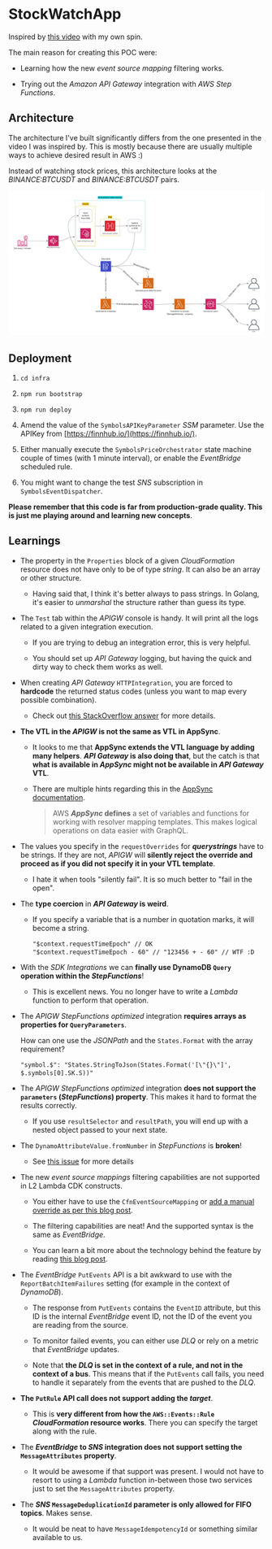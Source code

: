 # StockWatchApp

Inspired by [this video](https://www.youtube.com/watch?v=XoMSzGybxZg) with my own spin.

The main reason for creating this POC were:

- Learning how the new _event source mapping_ filtering works.

- Trying out the _Amazon API Gateway_ integration with _AWS Step Functions_.

## Architecture

The architecture I've built significantly differs from the one presented in the video I was inspired by. This is mostly because there are usually multiple ways to achieve desired result in AWS :)

Instead of watching stock prices, this architecture looks at the _BINANCE:BTCUSDT_ and _BINANCE:BTCUSDT_ pairs.

![Architecture](./images/architecture.jpeg)

## Deployment

1. `cd infra`

2. `npm run bootstrap`

3. `npm run deploy`

4. Amend the value of the `SymbolsAPIKeyParameter` _SSM_ parameter. Use the APIKey from [https://finnhub.io/](https://finnhub.io/).

5. Either manually execute the `SymbolsPriceOrchestrator` state machine couple of times (with 1 minute interval), or enable the _EventBridge_ scheduled rule.

6. You might want to change the test _SNS_ subscription in `SymbolsEventDispatcher`.

**Please remember that this code is far from production-grade quality. This is just me playing around and learning new concepts**.

## Learnings

- The property in the `Properties` block of a given _CloudFormation_ resource does not have only to be of type _string_. It can also be an array or other structure.

  - Having said that, I think it's better always to pass strings. In Golang, it's easier to _unmarshal_ the structure rather than guess its type.

- The `Test` tab within the _APIGW_ console is handy. It will print all the logs related to a given integration execution.

  - If you are trying to debug an integration error, this is very helpful.

  - You should set up _API Gateway_ logging, but having the quick and dirty way to check them works as well.

- When creating _API Gateway_ `HTTPIntegration`, you are forced to **hardcode** the returned status codes (unless you want to map every possible combination).

  - Check out [this StackOverflow answer](https://stackoverflow.com/a/41682424) for more details.

- **The VTL in the _APIGW_ is not the same as VTL in AppSync**.

  - It looks to me that **AppSync extends the VTL language by adding many helpers**. **_API Gateway_ is also doing that**, but the catch is that **what is available in _AppSync_ might not be available in _API Gateway_ VTL**.

  - There are multiple hints regarding this in the [AppSync documentation](https://docs.aws.amazon.com/appsync/latest/devguide/resolver-context-reference.html).

    > AWS **_AppSync_ defines** a set of variables and functions for working with resolver mapping templates. This makes logical operations on data easier with GraphQL.

- The values you specify in the `requestOverrides` for **_querystrings_** have to be strings. If they are not, _APIGW_ will **silently reject the override and proceed as if you did not specify it in your VTL template**.

  - I hate it when tools "silently fail". It is so much better to "fail in the open".

- The **type coercion** in **_API Gateway_ is weird**.

  - If you specify a variable that is a number in quotation marks, it will become a string.

    ```vtl
    "$context.requestTimeEpoch" // OK
    "$context.requestTimeEpoch - 60" // "123456 + - 60" // WTF :D
    ```

- With the _SDK Integrations_ we can **finally use DynamoDB `Query` operation within the _StepFunctions_**!

  - This is excellent news. You no longer have to write a _Lambda_ function to perform that operation.

- The _APIGW StepFunctions optimized_ integration **requires arrays as properties for `QueryParameters`**.

  How can one use the _JSONPath_ and the `States.Format` with the array requirement?

  ```text
  "symbol.$": "States.StringToJson(States.Format('[\"{}\"]', $.symbols[0].SK.S))"
  ```

- The _APIGW StepFunctions optimized_ integration **does not support the `parameters` (_StepFunctions_) property**. This makes it hard to format the results correctly.

  - If you use `resultSelector` and `resultPath`, you will end up with a nested object passed to your next state.

- The `DynamoAttributeValue.fromNumber` in _StepFunctions_ is **broken**!

  - See [this issue](https://github.com/aws/aws-cdk/issues/12456) for more details

- The new _event source mappings_ filtering capabilities are not supported in L2 Lambda CDK constructs.

  - You either have to use the `CfnEventSourceMapping` or [add a manual override as per this blog post](https://medium.com/@philipzeh/event-filtering-for-lambda-functions-using-aws-cdk-d332140590f8).

  - The filtering capabilities are neat! And the supported syntax is the same as _EventBridge_.

  - You can learn a bit more about the technology behind the feature by reading [this blog post](https://www.tbray.org/ongoing/When/202x/2021/12/03/Filtering-Lessons).

- The _EventBridge_ `PutEvents` API is a bit awkward to use with the `ReportBatchItemFailures` setting (for example in the context of _DynamoDB_).

  - The response from `PutEvents` contains the `EventID` attribute, but this ID is the internal _EventBridge_ event ID, not the ID of the event you are reading from the source.

  - To monitor failed events, you can either use _DLQ_ or rely on a metric that _EventBridge_ updates.

  - Note that **the _DLQ_ is set in the context of a rule, and not in the context of a bus**. This means that if the `PutEvents` call fails, you need to handle it separately from the events that are pushed to the _DLQ_.

- **The `PutRule` API call does not support adding the _target_**.

  - This is **very different from how the `AWS::Events::Rule` _CloudFormation_ resource works**. There you can specify the target along with the rule.

- The **_EventBridge_ to _SNS_ integration does not support setting the `MessageAttributes` property**.

  - It would be awesome if that support was present. I would not have to resort to using a _Lambda_ function in-between those two services just to set the `MessageAttributes` property.

- The **_SNS_ `MessageDeduplicationId` parameter is only allowed for FIFO topics**. Makes sense.

  - It would be neat to have `MessageIdempotencyId` or something similar available to us.
